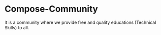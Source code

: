 # Compose-Community
It is a community where we provide free and quality educations (Technical Skills) to all.  
